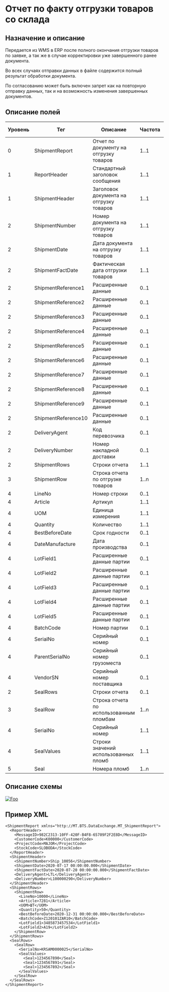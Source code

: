 # Отчет по факту отгрузки товаров со склада

## Назначение и описание
Передается из WMS в ERP после полного окончания отгрузки товаров по заявке, а так же в случае корректировки уже завершенного ранее документа.

Во всех случаях отправки данных в файле содержится полный результат обработки документа.

По согласованию может быть включен запрет как на повторную отправку данных, так и на возможность изменения завершенных документов.

## Описание полей

Уровень | Тег | Описание | Частота | Тип данных | Размер поля | Комментарий
--------|-----|----------|---------|------------|-------------|------------
0       | ShipmentReport   | Отчет по документу на отгрузку товаров  | 1..1    |            |             |                          
1       | ReportHeader     | Стандартный заголовок сообщения         | 1..1    |            |             | Общая структура сообщения
1       | ShipmentHeader   | Заголовок документа на отгрузку товаров | 1..1    |            |             |                          
2       | ShipmentNumber   | Номер документа на отгрузку товаров     | 1..1    | String     | 50          |                          
2       | ShipmentDate     | Дата документа на отгрузку товаров      | 1..1    | DateTime   |             |
2       | ShipmentFactDate | Фактическая дата отгрузки товаров       | 1..1    | DateTime   |             |
2       | ShipmentReference1 | Расширенные данные        	     | 0..1    | String     | 80          |
2       | ShipmentReference2 | Расширенные данные        	     | 0..1    | String     | 80          |
2       | ShipmentReference3 | Расширенные данные        	     | 0..1    | String     | 80          |
2       | ShipmentReference4 | Расширенные данные        	     | 0..1    | String     | 80          |
2       | ShipmentReference5 | Расширенные данные        	     | 0..1    | String     | 80          |
2       | ShipmentReference6 | Расширенные данные        	     | 0..1    | String     | 80          |
2       | ShipmentReference7 | Расширенные данные        	     | 0..1    | String     | 80          |
2       | ShipmentReference8 | Расширенные данные        	     | 0..1    | String     | 80          |
2       | ShipmentReference9 | Расширенные данные        	     | 0..1    | String     | 80          |
2       | ShipmentReference10 | Расширенные данные        	     | 0..1    | String     | 80          |
2       | DeliveryAgent    | Код перевозчика                         | 0..1    | String     | 10          |                          
2       | DeliveryNumber   | Номер накладной доставки                | 0..1    | String     | 30          |                          
2       | ShipmentRows     | Строки отчета                           | 1..1    |            |             |                          
3       | ShipmentRow      | Строка отчета по отгрузке товаров       | 1..n    |            |             |                          
4       | LineNo           | Номер строки                            | 0..1    | Integer    |             |                          
4       | Article          | Артикул                                 | 1..1    | String     | 100         |                          
4       | UOM              | Единица измерения                       | 1..1    | String     | 10          |                          
4       | Quantity         | Количество                              | 1..1    | Decimal    |             |                          
4       | BestBeforeDate   | Срок годности                           | 0..1    | DateTime   |             |
4       | DateManufacture  | Дата производства                       | 0..1    | DateTime   |             |
4       | LotField1        | Расширенные данные партии               | 0..1    | String     | 100         |                          
4       | LotField2        | Расширенные данные партии               | 0..1    | String     | 100         |                          
4       | LotField3        | Расширенные данные партии               | 0..1    | String     | 100         |                          
4       | LotField4        | Расширенные данные партии               | 0..1    | String     | 100         |                          
4       | LotField5        | Расширенные данные партии               | 0..1    | String     | 100         |                          
4       | BatchCode        | Номер партии                            | 0..1    | String     | 100         |                          
4       | SerialNo         | Серийный номер                          | 0..1    | String     | 20          |                          
4       | ParentSerialNo   | Серийный номер грузоместа               | 0..1    | String     | 20          |                          
4       | VendorSN         | Серийный номер поставщика               | 0..1    | String     | 50          |    
2       | SealRows | Строки отчета                                   | 0..1    |            |             |             
3       | SealRow | Строка отчета по использованным пломбам          | 1..n    |            |             |             
4       | SerialNo | Серийный номер                                  | 1..1    | String     | 20          |             
4       | SealValues | Строки значений использованных пломб          | 1..1    |            |             |             
5       | Seal | Номера пломб                                  	     | 1..n    | String     | 20          |   

## Описание схемы
<a href="https://github.com/MajorTerminal/MTXML/blob/master/XSD/MT_ShipmentReport.xsd" rel="XSD">![Foo](https://user-images.githubusercontent.com/22858622/134012526-73d1b128-a2cd-4d14-8a13-10f81a57c04f.png)</a>

## Пример XML
```
<ShipmentReport xmlns="http://MT.BTS.DataExchange.MT_ShipmentReport">
  <ReportHeader>
    <MessageID>982C2313-10FF-420F-B4F8-65709F2F2E8D</MessageID>
    <CustomerCode>К00000</CustomerCode>
    <ProjectCode>MAJOR</ProjectCode>
    <StockCode>SLOBODA</StockCode>
  </ReportHeader>
  <ShipmentHeader>
    <ShipmentNumber>Ship_10056</ShipmentNumber>
    <ShipmentDate>2020-07-17 00:00:00.000</ShipmentDate>
    <ShipmentFactDate>2020-07-20 00:00:00.000</ShipmentFactDate>
    <DeliveryAgent>LTL</DeliveryAgent>
    <DeliveryNumber>L100000290</DeliveryNumber>
  </ShipmentHeader>
  <ShipmentRows>
    <ShipmentRow>
      <LineNo>10000</LineNo>
      <Article>7281</Article>
      <UOM>ШТ</UOM>
      <Quantity>50</Quantity>
	  <BestBeforeDate>2020-12-31 00:00:00.000</BestBeforeDate>
      <BatchCode>Z120101ZAR10</BatchCode>
      <LotField1>3485873457534</LotField1>
      <LotField2>A19</LotField2>
    </ShipmentRow>
  </ShipmentRows>
  <SealRows>
    <SealRow>
      <SerialNo>KRSAM0000025</SerialNo>
      <SealValues>
        <Seal>1234567890</Seal>
        <Seal>1234567891</Seal>
        <Seal>1234567892</Seal>
      </SealValues>
    </SealRow>
  </SealRows>
</ShipmentReport>
```
